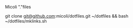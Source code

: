 Micoli "."files

git clone git@github.com:micoli/dotfiles.git ~/dotfiles && bash ~/dotfiles/mklinks.sh
